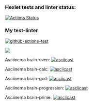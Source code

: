 ### Hexlet tests and linter status:
[![Actions Status](https://github.com/SKDmitrich/frontend-project-lvl1/workflows/hexlet-check/badge.svg)](https://github.com/SKDmitrich/frontend-project-lvl1/actions)

### My test-linter
[![github-actions-test](https://github.com/SKDmitrich/frontend-project-lvl1/actions/workflows/github-actions-test.yml/badge.svg)](https://github.com/SKDmitrich/frontend-project-lvl1/actions/workflows/github-actions-test.yml)

<a href="https://codeclimate.com/github/codeclimate/codeclimate/maintainability"><img src="https://api.codeclimate.com/v1/badges/a99a88d28ad37a79dbf6/maintainability" /></a>

Asciinema brain-even:
[![asciicast](https://asciinema.org/a/1lQlKbfp6uIuatSsOffSY28Br.svg)](https://asciinema.org/a/1lQlKbfp6uIuatSsOffSY28Br)

Asciinema brain-calc:
[![asciicast](https://asciinema.org/a/9lFccywI89fUSDzTJVW3EJcEt.svg)](https://asciinema.org/a/9lFccywI89fUSDzTJVW3EJcEt)

Asciinema brain-gcd:
[![asciicast](https://asciinema.org/a/TZNEVR9nyk1CTBusvnoTwvjkO.svg)](https://asciinema.org/a/TZNEVR9nyk1CTBusvnoTwvjkO)

Asciinema brain-progression:
[![asciicast](https://asciinema.org/a/0jsVSb6XG4aiQ6VoS8MYvXKYN.svg)](https://asciinema.org/a/0jsVSb6XG4aiQ6VoS8MYvXKYN)

Asciinema brain-prime:
[![asciicast](https://asciinema.org/a/uvIeJ9xxr0ltIRVJvggDGqbhp.svg)](https://asciinema.org/a/uvIeJ9xxr0ltIRVJvggDGqbhp)
